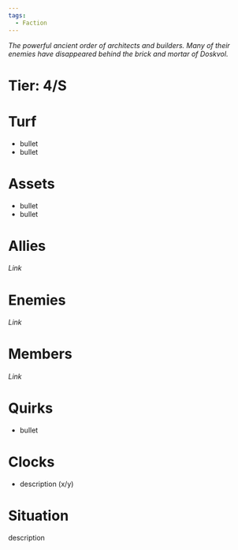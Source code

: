 ```yaml
---
tags:
  - Faction
---
```

*The powerful ancient order of architects and builders. Many of their enemies have disappeared behind the brick and mortar of Doskvol.*
# Tier: 4/S
# Turf
- bullet
- bullet
# Assets
- bullet
- bullet
# Allies
###### Link
# Enemies
###### Link
# Members
###### Link
# Quirks
- bullet
# Clocks
- description (x/y)
# Situation
description